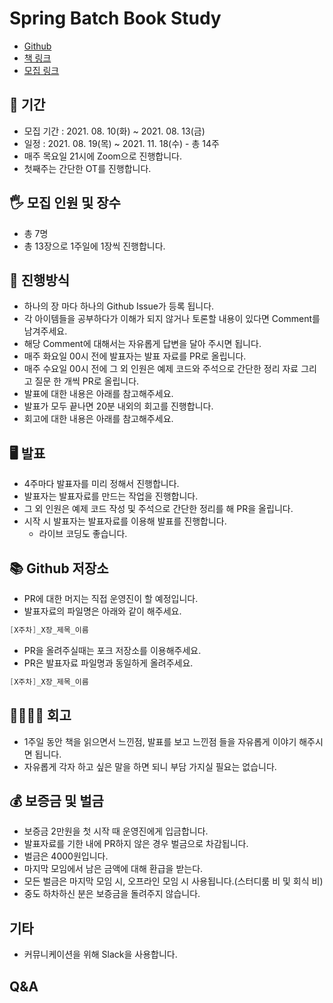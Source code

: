# Spring Batch Book Study

- [Github](https://github.com/Meet-Coder-Study)
- [책 링크](http://www.yes24.com/Product/Goods/99422216)
- [모집 링크](https://forms.gle/C1T3C28Cf9WQifbAA)

## 📆 기간

- 모집 기간 : 2021. 08. 10(화) ~ 2021. 08. 13(금)
- 일정 : 2021. 08. 19(목) ~ 2021. 11. 18(수) - 총 14주
- 매주 목요일 21시에 Zoom으로 진행합니다.
- 첫째주는 간단한 OT를 진행합니다.

## 🖐 모집 인원 및 장수

- 총 7명
- 총 13장으로 1주일에 1장씩 진행합니다.

## 📜 진행방식

- 하나의 장 마다 하나의 Github Issue가 등록 됩니다.
- 각 아이템들을 공부하다가 이해가 되지 않거나 토론할 내용이 있다면 Comment를 남겨주세요.
- 해당 Comment에 대해서는 자유롭게 답변을 달아 주시면 됩니다.
- 매주 화요일 00시 전에 발표자는 발표 자료를 PR로 올립니다.
- 매주 수요일 00시 전에 그 외 인원은 예제 코드와 주석으로 간단한 정리 자료 그리고 질문 한 개씩 PR로 올립니다.
- 발표에 대한 내용은 아래를 참고해주세요.
- 발표가 모두 끝나면 20분 내외의 회고를 진행합니다.
- 회고에 대한 내용은 아래를 참고해주세요.

## 🖥 발표

- 4주마다 발표자를 미리 정해서 진행합니다.
- 발표자는 발표자료를 만드는 작업을 진행합니다.
- 그 외 인원은 예제 코드 작성 및 주석으로 간단한 정리를 해 PR을 올립니다.
- 시작 시 발표자는 발표자료를 이용해 발표를 진행합니다.
    - 라이브 코딩도 좋습니다.

## 📚 Github 저장소

- PR에 대한 머지는 직접 운영진이 할 예정입니다.
- 발표자료의 파일명은 아래와 같이 해주세요.

```java
[X주차]_X장_제목_이름
```

- PR을 올려주실때는 포크 저장소를 이용해주세요.
- PR은 발표자료 파일명과 동일하게 올려주세요.
```java
[X주차]_X장_제목_이름
```

## 👨‍👩‍👧‍👦 회고

- 1주일 동안 책을 읽으면서 느낀점, 발표를 보고 느낀점 들을 자유롭게 이야기 해주시면 됩니다.
- 자유롭게 각자 하고 싶은 말을 하면 되니 부담 가지실 필요는 없습니다.

## 💰 보증금 및 벌금

- 보증금 2만원을 첫 시작 때 운영진에게 입금합니다.
- 발표자료를 기한 내에 PR하지 않은 경우 벌금으로 차감됩니다.
- 벌금은 4000원입니다.
- 마지막 모임에서 남은 금액에 대해 환급을 받는다.
- 모든 벌금은 마지막 모임 시, 오프라인 모임 시 사용됩니다.(스터디룸 비 및 회식 비)
- 중도 하차하신 분은 보증금을 돌려주지 않습니다.

## 기타

- 커뮤니케이션을 위해 Slack을 사용합니다.

## Q&A
